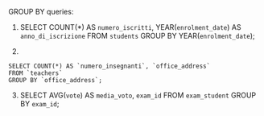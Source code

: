 GROUP BY queries:

1.
    SELECT COUNT(*) AS `numero_iscritti`, YEAR(`enrolment_date`) AS `anno_di_iscrizione`
    FROM `students`
    GROUP BY YEAR(`enrolment_date`);

2.

    SELECT COUNT(*) AS `numero_insegnanti`, `office_address`
    FROM `teachers`
    GROUP BY `office_address`;

3.
    SELECT AVG(`vote`) AS `media_voto`, `exam_id`
    FROM `exam_student`
    GROUP BY `exam_id`;